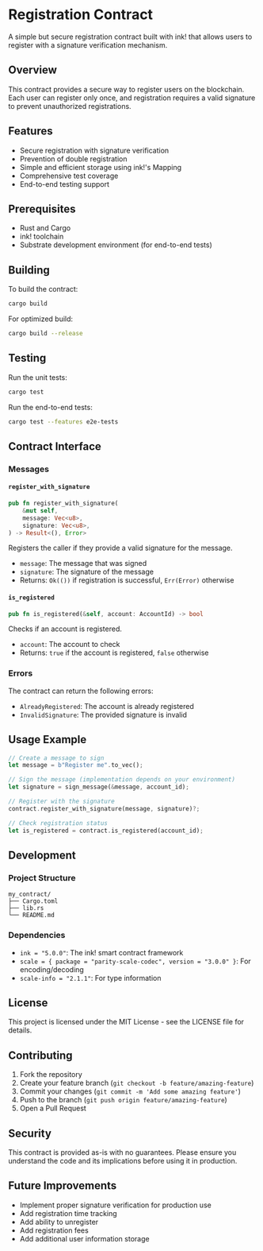 # Registration Contract

A simple but secure registration contract built with ink! that allows users to register with a signature verification mechanism.

## Overview

This contract provides a secure way to register users on the blockchain. Each user can register only once, and registration requires a valid signature to prevent unauthorized registrations.

## Features

- Secure registration with signature verification
- Prevention of double registration
- Simple and efficient storage using ink!'s Mapping
- Comprehensive test coverage
- End-to-end testing support

## Prerequisites

- Rust and Cargo
- ink! toolchain
- Substrate development environment (for end-to-end tests)

## Building

To build the contract:

```bash
cargo build
```

For optimized build:

```bash
cargo build --release
```

## Testing

Run the unit tests:

```bash
cargo test
```

Run the end-to-end tests:

```bash
cargo test --features e2e-tests
```

## Contract Interface

### Messages

#### `register_with_signature`

```rust
pub fn register_with_signature(
    &mut self,
    message: Vec<u8>,
    signature: Vec<u8>,
) -> Result<(), Error>
```

Registers the caller if they provide a valid signature for the message.

- `message`: The message that was signed
- `signature`: The signature of the message
- Returns: `Ok(())` if registration is successful, `Err(Error)` otherwise

#### `is_registered`

```rust
pub fn is_registered(&self, account: AccountId) -> bool
```

Checks if an account is registered.

- `account`: The account to check
- Returns: `true` if the account is registered, `false` otherwise

### Errors

The contract can return the following errors:

- `AlreadyRegistered`: The account is already registered
- `InvalidSignature`: The provided signature is invalid

## Usage Example

```rust
// Create a message to sign
let message = b"Register me".to_vec();

// Sign the message (implementation depends on your environment)
let signature = sign_message(&message, account_id);

// Register with the signature
contract.register_with_signature(message, signature)?;

// Check registration status
let is_registered = contract.is_registered(account_id);
```

## Development

### Project Structure

```
my_contract/
├── Cargo.toml
├── lib.rs
└── README.md
```

### Dependencies

- `ink = "5.0.0"`: The ink! smart contract framework
- `scale = { package = "parity-scale-codec", version = "3.0.0" }`: For encoding/decoding
- `scale-info = "2.1.1"`: For type information

## License

This project is licensed under the MIT License - see the LICENSE file for details.

## Contributing

1. Fork the repository
2. Create your feature branch (`git checkout -b feature/amazing-feature`)
3. Commit your changes (`git commit -m 'Add some amazing feature'`)
4. Push to the branch (`git push origin feature/amazing-feature`)
5. Open a Pull Request

## Security

This contract is provided as-is with no guarantees. Please ensure you understand the code and its implications before using it in production.

## Future Improvements

- Implement proper signature verification for production use
- Add registration time tracking
- Add ability to unregister
- Add registration fees
- Add additional user information storage